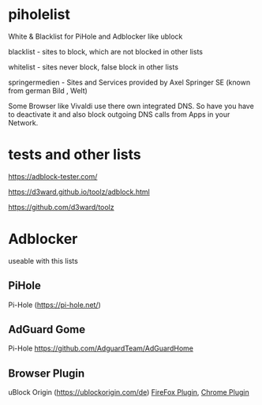 # piholelist

White & Blacklist for PiHole and Adblocker like ublock

blacklist - sites to block, which are not blocked in other lists

whitelist - sites never block, false block in other lists

springermedien - Sites and Services provided by Axel Springer SE (known from german Bild , Welt)

Some Browser like Vivaldi use there own integrated DNS. So have you have to deactivate it and also block outgoing DNS calls from Apps in your Network. 


#  tests and other lists

https://adblock-tester.com/

https://d3ward.github.io/toolz/adblock.html

https://github.com/d3ward/toolz

# Adblocker

useable with this lists

## PiHole
Pi-Hole (https://pi-hole.net/)

## AdGuard Gome
Pi-Hole  https://github.com/AdguardTeam/AdGuardHome


## Browser Plugin
uBlock Origin (https://ublockorigin.com/de) [FireFox Plugin](https://addons.mozilla.org/en-US/firefox/addon/ublock-origin/), [ Chrome Plugin](https://chrome.google.com/webstore/detail/ublock-origin/cjpalhdlnbpafiamejdnhcphjbkeiagm)

